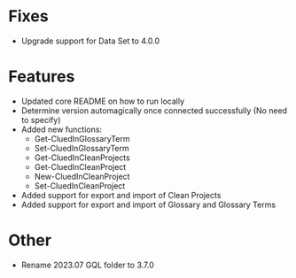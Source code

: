 # Fixes
- Upgrade support for Data Set to 4.0.0

# Features
- Updated core README on how to run locally
- Determine version automagically once connected successfully (No need to specify)
- Added new functions:
  * Get-CluedInGlossaryTerm
  * Set-CluedInGlossaryTerm
  * Get-CluedInCleanProjects
  * Get-CluedInCleanProject
  * New-CluedInCleanProject
  * Set-CluedInCleanProject
- Added support for export and import of Clean Projects
- Added support for export and import of Glossary and Glossary Terms

# Other
- Rename 2023.07 GQL folder to 3.7.0